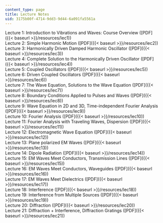 ```yaml
---
content_type: page
title: Lecture Notes
uid: 3175b00f-4714-9dd3-9d44-6a091fa5561a
---
```


Lecture 1: Introduction to Vibrations and Waves: Course Overview ([PDF]({{< baseurl >}}/resources/lec1))  
Lecture 2: Simple Harmonic Motion ([PDF]({{< baseurl >}}/resources/lec2))  
Lecture 3: Harmonically Driven Damped Harmonic Oscillator ([PDF]({{< baseurl >}}/resources/lec3))  
Lecture 4: Complete Solution to the Harmonically Driven Oscillator ([PDF]({{< baseurl >}}/resources/lec4))  
Lecture 5: Coupled Oscillators ([PDF]({{< baseurl >}}/resources/lec5))  
Lecture 6: Driven Coupled Oscillators ([PDF]({{< baseurl >}}/resources/lec6))  
Lecture 7: The Wave Equation, Solutions to the Wave Equation ([PDF]({{< baseurl >}}/resources/lec7))  
Lecture 8: Boundary Conditions Applied to Pulses and Waves ([PDF]({{< baseurl >}}/resources/lec8))  
Lecture 9: Wave Equation in 2D and 3D, Time-independent Fourier Analysis ([PDF]({{< baseurl >}}/resources/lec9))  
Lecture 10: Fourier Analysis ([PDF]({{< baseurl >}}/resources/lec10))  
Lecture 11: Fourier Analysis with Traveling Waves, Dispersion ([PDF]({{< baseurl >}}/resources/lec11))  
Lecture 12: Electromagnetic Wave Equation ([PDF]({{< baseurl >}}/resources/lec12))  
Lecture 13: Plane polarized EM Waves ([PDF]({{< baseurl >}}/resources/lec13))  
Lecture 14: Dipole Radiation ([PDF]({{< baseurl >}}/resources/lec14))  
Lecture 15: EM Waves Meet Conductors, Transmission Lines ([PDF]({{< baseurl >}}/resources/lec15))  
Lecture 16: EM Waves Meet Conductors, Waveguides ([PDF]({{< baseurl >}}/resources/lec16))  
Lecture 17: EM Waves Meet Dielectrics ([PDF]({{< baseurl >}}/resources/lec17))  
Lecture 18: Interference ([PDF]({{< baseurl >}}/resources/lec18))  
Lecture 19: Interference from Multiple Sources ([PDF]({{< baseurl >}}/resources/lec19))  
Lecture 20: Diffraction ([PDF]({{< baseurl >}}/resources/lec20))  
Lecture 21: Diffraction + Interference, Diffraction Gratings ([PDF]({{< baseurl >}}/resources/lec21))
